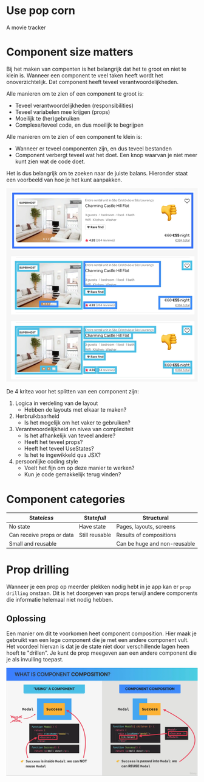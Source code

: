 # Use pop corn

A movie tracker

# Component size **matters**

Bij het maken van compenten is het belangrijk dat het te groot en niet te klein is. Wanneer een component te veel taken heeft wordt het onoverzichtelijk. Dat component heeft teveel verantwoordelijkheden.

Alle manieren om te zien of een component te groot is:

- Teveel verantwoordelijkheden (responsibilities)
- Teveel variabelen mee krijgen (props)
- Moeilijk te (her)gebruiken
- Complexe/teveel code, en dus moeilijk te begrijpen

Alle manieren om te zien of een component te klein is:

- Wanneer er teveel componenten zijn, en dus teveel bestanden
- Component verbergt teveel wat het doet. Een knop waarvan je niet meer kunt zien wat de code doet.

Het is dus belangrijk om te zoeken naar de juiste balans. Hieronder staat een voorbeeld van hoe je het kunt aanpakken.

![Voorbeeld van hoe componenten opslitsen](./readme-images/image.png)

De 4 kritea voor het splitten van een component zijn:

1. Logica in verdeling van de layout
   - Hebben de layouts met elkaar te maken?
2. Herbruikbaarheid
   - Is het mogelijk om het vaker te gebruiken?
3. Verantwoordelijkheid en nivea van complexiteit
   - Is het afhankelijk van teveel andere?
   - Heeft het teveel props?
   - Heeft het teveel UseStates?
   - Is het te ingewikkeld qua JSX?
4. persoonlijke coding style
   - Voelt het fijn om op deze manier te werken?
   - Kun je code gemakkelijk terug vinden?

# Component categories

| State*less*               | State*full*    | Structural                   |
| ------------------------- | -------------- | ---------------------------- |
| No state                  | Have state     | Pages, layouts, screens      |
| Can receive props or data | Still reusable | Results of compositions      |
| Small and reusable        |                | Can be huge and non-reusable |

# Prop drilling

Wanneer je een prop op meerder plekken nodig hebt in je app kan er `prop drilling` onstaan. Dit is het doorgeven van props terwijl andere components die informatie helemaal niet nodig hebben.

## Oplossing

Een manier om dit te voorkomen heet component composition. Hier maak je gebruikt van een lege component die je met een andere component vult. Het voordeel hiervan is dat je de state niet door verschillende lagen heen hoeft te "drillen". Je kunt de prop meegeven aan een andere component die je als invulling toepast.

![Verschillen tussen prop drilling en component composition](./readme-images/propDrilling.png)
